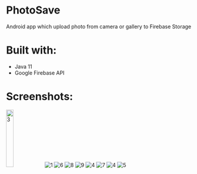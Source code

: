 # PhotoSave
Android app which upload photo from camera or gallery to Firebase Storage

# Built with:
* Java 11
* Google Firebase API

# Screenshots:
<img src="https://i.ibb.co/QpdN44f/3.jpg" alt="3" border="0" width="20%"></img>
<img src="https://i.ibb.co/RTrzNJ0/1.jpg" alt="1" border="0"></a>
<img src="https://i.ibb.co/DGR94cm/6.jpg" alt="6" border="0"></a>
<img src="https://i.ibb.co/Gsksjkm/8.jpg" alt="8" border="0"></a>
<img src="https://i.ibb.co/tZyB89B/9.jpg" alt="9" border="0"></a>
<img src="https://i.ibb.co/L1xCPzf/4.jpg" alt="4" border="0"></a>
<img src="https://i.ibb.co/RSyvgqp/7.jpg" alt="7" border="0"></a>
<img src="https://i.ibb.co/L1xCPzf/4.jpg" alt="4" border="0"></a>
<img src="https://i.ibb.co/DCdzmjV/5.jpg" alt="5" border="0"></a>

